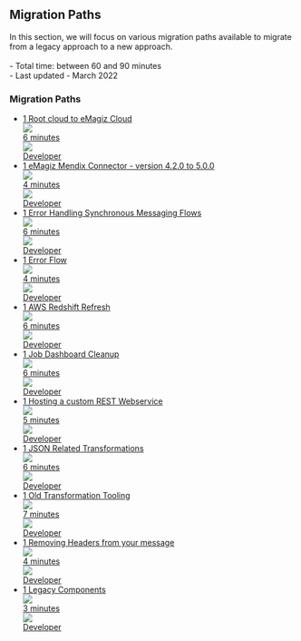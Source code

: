 <div class="ez-academy">
	<div class="ez-academy__body">
		<main class="master">
	<h2 class="title">Migration Paths</h2>
    <p>
       In this section, we will focus on various migration paths available to migrate from a legacy approach to a new approach.
        </br></br>
        - Total time: between 60 and 90 minutes
        </br>
        - Last updated - March 2022
    </p>
    <h3 class="title">Migration Paths</h3>
    <ul class="strip-container">
		<li class="strip">
			<a href="../../docs/migrationpath/migration-path-root-cloud-to-emagiz-cloud" class="strip__link">
				<label for="" class="strip__label">
					<span>1</span>
					Root cloud to eMagiz Cloud
				</label>
				<div class="strip__attribute">
					<img class="strip__attribute-icon strip__attribute-icon--duration" src="../../img/microlearning/academy_index/icon-duration32.svg"/>
					<div class="strip__attribute-label">6 minutes</div>
				</div>
				<div class="strip__attribute">
					<img class="strip__attribute-icon strip__attribute-icon--roles" src="../../img/microlearning/academy_index/icon-roles32.svg"/>
					<div class="strip__attribute-label">Developer</div>
				</div>
			</a>
		</li>
		<li class="strip">
			<a href="../../docs/migrationpath/migration-path-emagiz-mendix-connector-4.2.0-to-5.0.0" class="strip__link">
				<label for="" class="strip__label">
					<span>1</span>
					eMagiz Mendix Connector - version 4.2.0 to 5.0.0
				</label>
				<div class="strip__attribute">
					<img class="strip__attribute-icon strip__attribute-icon--duration" src="../../img/microlearning/academy_index/icon-duration32.svg"/>
					<div class="strip__attribute-label">4 minutes</div>
				</div>
				<div class="strip__attribute">
					<img class="strip__attribute-icon strip__attribute-icon--roles" src="../../img/microlearning/academy_index/icon-roles32.svg"/>
					<div class="strip__attribute-label">Developer</div>
				</div>
			</a>
		</li>
		<li class="strip">
			<a href="../../docs/migrationpath/migration-path-error-handling-synchronous-messaging-flows" class="strip__link">
				<label for="" class="strip__label">
					<span>1</span>
					Error Handling Synchronous Messaging Flows
				</label>
				<div class="strip__attribute">
					<img class="strip__attribute-icon strip__attribute-icon--duration" src="../../img/microlearning/academy_index/icon-duration32.svg"/>
					<div class="strip__attribute-label">6 minutes</div>
				</div>
				<div class="strip__attribute">
					<img class="strip__attribute-icon strip__attribute-icon--roles" src="../../img/microlearning/academy_index/icon-roles32.svg"/>
					<div class="strip__attribute-label">Developer</div>
				</div>
			</a>
		</li>
		<li class="strip">
			<a href="../../docs/migrationpath/migration-path-emagiz-error-flow" class="strip__link">
				<label for="" class="strip__label">
					<span>1</span>
					Error Flow
				</label>
				<div class="strip__attribute">
					<img class="strip__attribute-icon strip__attribute-icon--duration" src="../../img/microlearning/academy_index/icon-duration32.svg"/>
					<div class="strip__attribute-label">4 minutes</div>
				</div>
				<div class="strip__attribute">
					<img class="strip__attribute-icon strip__attribute-icon--roles" src="../../img/microlearning/academy_index/icon-roles32.svg"/>
					<div class="strip__attribute-label">Developer</div>
				</div>
			</a>
		</li>
		<li class="strip">
			<a href="../../docs/migrationpath/migration-path-aws-redshift-refresh" class="strip__link">
				<label for="" class="strip__label">
					<span>1</span>
					AWS Redshift Refresh
				</label>
				<div class="strip__attribute">
					<img class="strip__attribute-icon strip__attribute-icon--duration" src="../../img/microlearning/academy_index/icon-duration32.svg"/>
					<div class="strip__attribute-label">6 minutes</div>
				</div>
				<div class="strip__attribute">
					<img class="strip__attribute-icon strip__attribute-icon--roles" src="../../img/microlearning/academy_index/icon-roles32.svg"/>
					<div class="strip__attribute-label">Developer</div>
				</div>
			</a>
		</li>	
		<li class="strip">
			<a href="../../docs/migrationpath/migration-path-job-dashboard-cleanup" class="strip__link">
				<label for="" class="strip__label">
					<span>1</span>
					Job Dashboard Cleanup
				</label>
				<div class="strip__attribute">
					<img class="strip__attribute-icon strip__attribute-icon--duration" src="../../img/microlearning/academy_index/icon-duration32.svg"/>
					<div class="strip__attribute-label">6 minutes</div>
				</div>
				<div class="strip__attribute">
					<img class="strip__attribute-icon strip__attribute-icon--roles" src="../../img/microlearning/academy_index/icon-roles32.svg"/>
					<div class="strip__attribute-label">Developer</div>
				</div>
			</a>
		</li>
		<li class="strip">
			<a href="../../docs/migrationpath/migration-path-hosting-a-custom-rest-webservice" class="strip__link">
				<label for="" class="strip__label">
					<span>1</span>
					Hosting a custom REST Webservice
				</label>
				<div class="strip__attribute">
					<img class="strip__attribute-icon strip__attribute-icon--duration" src="../../img/microlearning/academy_index/icon-duration32.svg"/>
					<div class="strip__attribute-label">5 minutes</div>
				</div>
				<div class="strip__attribute">
					<img class="strip__attribute-icon strip__attribute-icon--roles" src="../../img/microlearning/academy_index/icon-roles32.svg"/>
					<div class="strip__attribute-label">Developer</div>
				</div>
			</a>
		</li>	
		<li class="strip">
			<a href="../../docs/migrationpath/migration-path-json-related-transformations" class="strip__link">
				<label for="" class="strip__label">
					<span>1</span>
					JSON Related Transformations
				</label>
				<div class="strip__attribute">
					<img class="strip__attribute-icon strip__attribute-icon--duration" src="../../img/microlearning/academy_index/icon-duration32.svg"/>
					<div class="strip__attribute-label">6 minutes</div>
				</div>
				<div class="strip__attribute">
					<img class="strip__attribute-icon strip__attribute-icon--roles" src="../../img/microlearning/academy_index/icon-roles32.svg"/>
					<div class="strip__attribute-label">Developer</div>
				</div>
			</a>
		</li>	
		<li class="strip">
			<a href="../../docs/migrationpath/migration-path-old-transformation-tooling" class="strip__link">
				<label for="" class="strip__label">
					<span>1</span>
					Old Transformation Tooling
				</label>
				<div class="strip__attribute">
					<img class="strip__attribute-icon strip__attribute-icon--duration" src="../../img/microlearning/academy_index/icon-duration32.svg"/>
					<div class="strip__attribute-label">7 minutes</div>
				</div>
				<div class="strip__attribute">
					<img class="strip__attribute-icon strip__attribute-icon--roles" src="../../img/microlearning/academy_index/icon-roles32.svg"/>
					<div class="strip__attribute-label">Developer</div>
				</div>
			</a>
		</li>
		<li class="strip">
			<a href="../../docs/migrationpath/migration-path-removing-headers-from-your-message" class="strip__link">
				<label for="" class="strip__label">
					<span>1</span>
					Removing Headers from your message
				</label>
				<div class="strip__attribute">
					<img class="strip__attribute-icon strip__attribute-icon--duration" src="../../img/microlearning/academy_index/icon-duration32.svg"/>
					<div class="strip__attribute-label">4 minutes</div>
				</div>
				<div class="strip__attribute">
					<img class="strip__attribute-icon strip__attribute-icon--roles" src="../../img/microlearning/academy_index/icon-roles32.svg"/>
					<div class="strip__attribute-label">Developer</div>
				</div>
			</a>
		</li>
		<li class="strip">
			<a href="../../docs/migrationpath/migration-path-legacy-components" class="strip__link">
				<label for="" class="strip__label">
					<span>1</span>
					Legacy Components
				</label>
				<div class="strip__attribute">
					<img class="strip__attribute-icon strip__attribute-icon--duration" src="../../img/microlearning/academy_index/icon-duration32.svg"/>
					<div class="strip__attribute-label">3 minutes</div>
				</div>
				<div class="strip__attribute">
					<img class="strip__attribute-icon strip__attribute-icon--roles" src="../../img/microlearning/academy_index/icon-roles32.svg"/>
					<div class="strip__attribute-label">Developer</div>
				</div>
			</a>
		</li>			
    </ul>
    </main>
    </div>
</div>